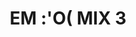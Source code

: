 ---
published: true
title: 'EM :''O( MIX 3'
collection: ailleurs
release_date: '2013-07-08 00:00:00'
image:
    user/pages/01.Emissions/ailleurs-22/ouiedire_ailleurs-22_cover-1.png: { name: ouiedire_ailleurs-22_cover-1.png, type: image/png, size: 177764, path: user/pages/01.Emissions/ailleurs-22/ouiedire_ailleurs-22_cover-1.png }
number: '22'
slug: ailleurs-22
taxonomy:
    dj: 'Dee How You'
    artist: ['Best Cry Ever Sad Autotune Remix', Cadillac, 'Emotional Titanic Flute', 'Ensemble luttons avec Joan', Gogo, Malysah, 'Malysah - laisse-moi regen (rnb vs WOW)', Miesgui, 'Nathan le Gitan et sa soeur Jennifer', 'Paulo de Daumoy', 'Rap triste (extrait)', Sarah, 'Simeon Roy']
playlists:
    - { title: null, tracks: [{ timecode: '00:00:00', artists: [Miesgui], title: 'Faut de la Musique (extrait)' }, { timecode: '00:00:50', artists: [Sarah], title: Orphelino }, { timecode: '00:05:53', artists: ['Best Cry Ever Sad Autotune Remix'], title: '' }, { timecode: '00:06:26', artists: [Malysah], title: 'Le Chemin de la Citadelle (le temps des cathédrales vs WOW)' }, { timecode: '00:09:00', artists: ['Simeon Roy'], title: 'Le drame d''un ivrogne' }, { timecode: '00:12:08', artists: [Cadillac], title: 'Main Theme (Eric Satie Cover) / les vrais émos' }, { timecode: '00:12:58', artists: ['Rap triste (extrait)'], title: '' }, { timecode: '00:13:16', artists: ['Nathan le Gitan et sa soeur Jennifer'], title: 'les femmes tapées' }, { timecode: '00:15:51', artists: [Malysah], title: 'Vois sur ton chemin (les choristes vs WOW)' }, { timecode: '00:17:13', artists: ['Ensemble luttons avec Joan'], title: 'Pour toi Joan (extrait)' }, { timecode: '00:18:54', artists: ['Paulo de Daumoy'], title: 'l''Handicapé' }, { timecode: '00:22:08', artists: ['Emotional Titanic Flute'], title: '' }, { timecode: '00:23:43', artists: ['Malysah - laisse-moi regen (rnb vs WOW)'], title: '' }, { timecode: '00:25:51', artists: [Gogo], title: Mourir }] }
presentation: "« La vie est faite comme ça, ne baisse pas bras » / « Bonne fête maman, maman chérie » / « Quel est celui qui l'aidera enfin à se stuffer pour qu'elle puisse enfin découvrir ICC » / « Écoutez le triste drame de cet enfant plein d'innocence qui fut victime d'un terrible accident » / « Les paroles c'est souvent des choses tristes, souvent des choses poignantes, d'où l'appellation émo » / « snif » / « Ta femme si tu la frappes faudra que tu l'oublies parce qu'elle tiendra pas longtemps » / « Vois sur ton chemin troll en JCJ mal stuffé » / « Joan, pour toi nous sommes les dames, à qui tu ne peux parler qu'avec ton coeur » / « Tous les enfants jouent en riant, je les regarde en pleurant, je voudrais aller jouer, mais je ne peux pas marcher » / « Laisse-moi regen oui laisse moi-regen mon mana, je ne peux pas continuer si ma barre est à plat » / « Mourir »\n\n[www.julienkedryna.com](http://www.julienkedryna.com)"
image_hd:
    user/pages/01.Emissions/ailleurs-22/ouiedire_ailleurs-22_cover_hd.png: { name: ouiedire_ailleurs-22_cover_hd.png, type: image/png, size: 177764, path: user/pages/01.Emissions/ailleurs-22/ouiedire_ailleurs-22_cover_hd.png }

---